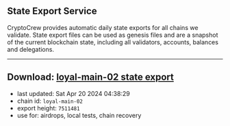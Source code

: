 ## State Export Service
CryptoCrew provides automatic daily state exports for all chains we validate. State export files can be used as genesis files and are a snapshot of the current blockchain state, including all validators, accounts, balances and delegations.

---
**Download: [loyal-main-02 state export](https://dl-eu2.ccvalidators.com/SERVICE/loyal/loyal-main-02_export_7511481.json)**
---

- last updated: Sat Apr 20 2024 04:38:29
- chain id: `loyal-main-02`
- export height: `7511481`
- use for: airdrops, local tests, chain recovery
